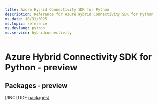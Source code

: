 ```yaml
---
title: Azure Hybrid Connectivity SDK for Python
description: Reference for Azure Hybrid Connectivity SDK for Python
ms.date: 10/31/2025
ms.topic: reference
ms.devlang: python
ms.service: hybridconnectivity
---
```

# Azure Hybrid Connectivity SDK for Python - preview
## Packages - preview
[!INCLUDE [packages](hybrid-connectivity-index.md)]